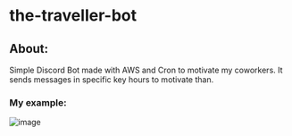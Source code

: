 # the-traveller-bot
## About: 
Simple Discord Bot made with AWS and Cron to motivate my coworkers. It sends messages in specific key hours to motivate than.
### My example:
![image](https://user-images.githubusercontent.com/38021205/138539690-06dc24e6-ef5e-43dc-955c-5845db2406ff.png)
